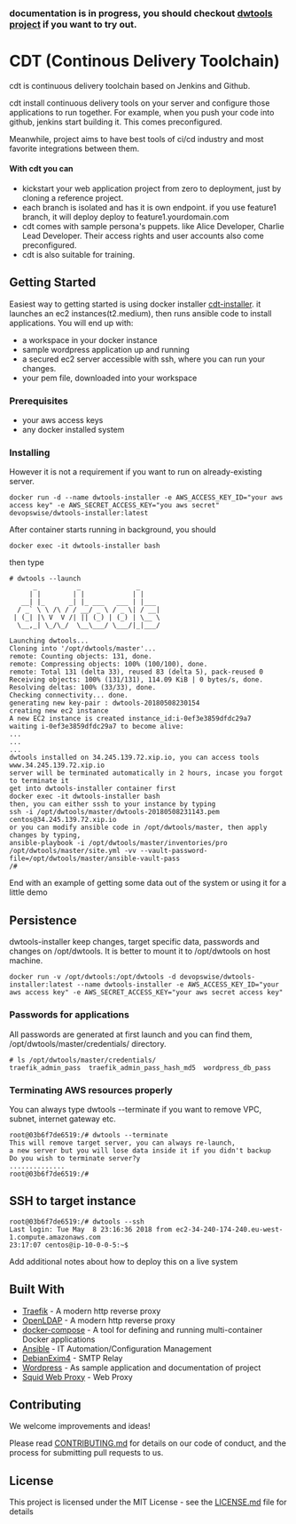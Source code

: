 

### documentation is in progress, you should checkout [dwtools project](https://github.com/devopswise/dwtools.git) if you want to try out.




# CDT (Continous Delivery Toolchain)
cdt is continuous delivery toolchain based on Jenkins and Github.

cdt install continuous delivery tools on your server and configure those applications to run together.
For example, when you push your code into github, jenkins start building it. This comes preconfigured.

Meanwhile, project aims to have best tools of ci/cd industry and most favorite integrations between them.

#### With cdt you can
- kickstart your web application project from zero to deployment, just by cloning a reference project.
- each branch is isolated and has it is own endpoint. if you use feature1 branch, it will deploy deploy to feature1.yourdomain.com
- cdt comes with sample persona's puppets. like Alice Developer, Charlie Lead Developer. Their access rights and user accounts also come preconfigured.
- cdt is also suitable for training.

## Getting Started

Easiest way to getting started is using docker installer [cdt-installer](https://hub.docker.com/r/devopswise/cdt-installer/).
it launches an ec2 instances(t2.medium), then runs ansible code to install applications. 
You will end up with:
 - a workspace in your docker instance
 - sample wordpress application up and running
 - a secured ec2 server accessible with ssh, where you can run your changes. 
 - your pem file, downloaded into your workspace

### Prerequisites

- your aws access keys
- any docker installed system

### Installing
However it is not a requirement if you want to run on already-existing server.

```
docker run -d --name dwtools-installer -e AWS_ACCESS_KEY_ID="your aws access key" -e AWS_SECRET_ACCESS_KEY="you aws secret" devopswise/dwtools-installer:latest
```

After container starts running in background, you should
```
docker exec -it dwtools-installer bash
```

then type
```
# dwtools --launch
      _          _              _
     | |        | |            | |
   __| |_      _| |_ ___   ___ | |___
  / _` \ \ /\ / / __/ _ \ / _ \| / __|
 | (_| |\ V  V /| || (_) | (_) | \__ \
  \__,_| \_/\_/  \__\___/ \___/|_|___/

Launching dwtools...
Cloning into '/opt/dwtools/master'...
remote: Counting objects: 131, done.
remote: Compressing objects: 100% (100/100), done.
remote: Total 131 (delta 33), reused 83 (delta 5), pack-reused 0
Receiving objects: 100% (131/131), 114.09 KiB | 0 bytes/s, done.
Resolving deltas: 100% (33/33), done.
Checking connectivity... done.
generating new key-pair : dwtools-20180508230154
creating new ec2 instance
A new EC2 instance is created instance_id:i-0ef3e3859dfdc29a7
waiting i-0ef3e3859dfdc29a7 to become alive:
...
...
...
dwtools installed on 34.245.139.72.xip.io, you can access tools www.34.245.139.72.xip.io
server will be terminated automatically in 2 hours, incase you forgot to terminate it
get into dwtools-installer container first
docker exec -it dwtools-installer bash
then, you can either sssh to your instance by typing
ssh -i /opt/dwtools/master/dwtools-20180508231143.pem centos@34.245.139.72.xip.io
or you can modify ansible code in /opt/dwtools/master, then apply changes by typing,
ansible-playbook -i /opt/dwtools/master/inventories/pro /opt/dwtools/master/site.yml -vv --vault-password-file=/opt/dwtools/master/ansible-vault-pass
/# 
```

End with an example of getting some data out of the system or using it for a little demo

## Persistence

dwtools-installer keep changes, target specific data, passwords and changes on /opt/dwtools. 
It is better to mount it to /opt/dwtools on host machine.

```
docker run -v /opt/dwtools:/opt/dwtools -d devopswise/dwtools-installer:latest --name dwtools-installer -e AWS_ACCESS_KEY_ID="your aws access key" -e AWS_SECRET_ACCESS_KEY="your aws secret access key"
```

### Passwords for applications
All passwords are generated at first launch and you can find them, /opt/dwtools/master/credentials/ directory.

```
# ls /opt/dwtools/master/credentials/
traefik_admin_pass  traefik_admin_pass_hash_md5  wordpress_db_pass
```

### Terminating AWS resources properly

You can always type dwtools --terminate if you want to remove VPC, subnet, internet gateway etc.

```
root@03b6f7de6519:/# dwtools --terminate
This will remove target server, you can always re-launch,
a new server but you will lose data inside it if you didn't backup
Do you wish to terminate server?y
..............
root@03b6f7de6519:/#
```

## SSH to target instance
```
root@03b6f7de6519:/# dwtools --ssh
Last login: Tue May  8 23:16:36 2018 from ec2-34-240-174-240.eu-west-1.compute.amazonaws.com
23:17:07 centos@ip-10-0-0-5:~$ 
```

Add additional notes about how to deploy this on a live system

## Built With

* [Traefik](https://traefik.io/) - A modern http reverse proxy
* [OpenLDAP](https://www.openldap.org/) - A modern http reverse proxy
* [docker-compose](https://docs.docker.com/compose/) - A tool for defining and running multi-container Docker applications
* [Ansible](https://github.com/ansible/ansible) - IT Automation/Configuration Management
* [DebianExim4](https://github.com/namshi/docker-smtp) - SMTP Relay
* [Wordpress](https://github.com/WordPress/WordPress) - As sample application and documentation of project
* [Squid Web Proxy](http://www.squid-cache.org/) - Web Proxy


## Contributing
We welcome improvements and ideas!

Please read [CONTRIBUTING.md](https://gist.github.com/PurpleBooth/b24679402957c63ec426) for details on our code of conduct, and the process for submitting pull requests to us.

## License

This project is licensed under the MIT License - see the [LICENSE.md](LICENSE.md) file for details

